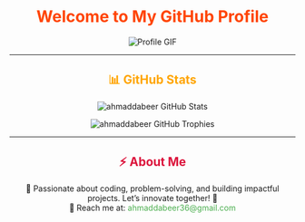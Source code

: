 <!DOCTYPE html>
<html>

<h1 align="center" style="color:#FF4500; font-weight:bold;">Welcome to My GitHub Profile</h1>

<p align="center">
  <img src="https://user-images.githubusercontent.com/90236635/232446433-d5540fa2-fe28-4bb8-b929-cdb51fe61336.gif" alt="Profile GIF">
</p>

---

<h2 align="center" style="color:#FFA500;">📊 GitHub Stats</h2>
<p align="center">
  <img src="https://stats.dooboo.io/api/github-stats-advanced?login=ahmaddabeer" alt="ahmaddabeer GitHub Stats">
</p>
<p align="center">
  <img src="https://stats.dooboo.io/api/github-trophies?login=ahmaddabeer" alt="ahmaddabeer GitHub Trophies">
</p>

---

<h2 align="center" style="color:#DC143C;">⚡ About Me</h2>
<p align="center">
  🌱 Passionate about coding, problem-solving, and building impactful projects. Let’s innovate together! 🚀<br>
  💬 Reach me at: <a href="mailto:ahmaddabeer36@gmail.com" style="color:#4CAF50; text-decoration:none;">ahmaddabeer36@gmail.com</a>
</p>

</html>
